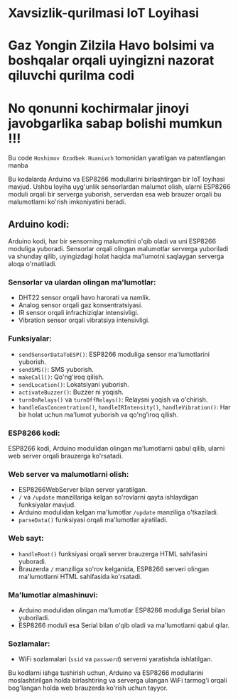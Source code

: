 
# Xavsizlik-qurilmasi  IoT Loyihasi

# Gaz Yongin Zilzila Havo bolsimi va boshqalar orqali uyingizni  nazorat qiluvchi qurilma codi

# No qonunni kochirmalar jinoyi javobgarlika sabap bolishi mumkun !!!

Bu code `Hoshimov Ozodbek Huanivch` tomonidan yaratilgan va patentlangan manba

Bu kodalarda Arduino va ESP8266 modullarini birlashtirgan bir IoT loyihasi mavjud. Ushbu loyiha uyg'unlik sensorlardan malumot olish, ularni ESP8266 moduli orqali bir serverga yuborish, serverdan esa web brauzer orqali bu malumotlarni ko'rish imkoniyatini beradi.

## Arduino kodi:

Arduino kodi, har bir sensorning malumotini o'qib oladi va uni ESP8266 moduliga yuboradi. Sensorlar orqali olingan malumotlar serverga yuboriladi va shunday qilib, uyingizdagi holat haqida ma'lumotni saqlaygan serverga aloqa o'rnatiladi.

### Sensorlar va ulardan olingan ma'lumotlar:

- DHT22 sensor orqali havo harorati va namlik.
- Analog sensor orqali gaz konsentratsiyasi.
- IR sensor orqali infrachiziqlar intensivligi.
- Vibration sensor orqali vibratsiya intensivligi.

### Funksiyalar:

- `sendSensorDataToESP()`: ESP8266 moduliga sensor ma'lumotlarini yuborish.
- `sendSMS()`: SMS yuborish.
- `makeCall()`: Qo'ng'iroq qilish.
- `sendLocation()`: Lokatsiyani yuborish.
- `activateBuzzer()`: Buzzer ni yoqish.
- `turnOnRelays()` va `turnOffRelays()`: Relaysni yoqish va o'chirish.
- `handleGasConcentration()`, `handleIRIntensity()`, `handleVibration()`: Har bir holat uchun ma'lumot yuborish va qo'ng'iroq qilish.

### ESP8266 kodi:

ESP8266 kodi, Arduino modulidan olingan ma'lumotlarni qabul qilib, ularni web server orqali brauzerga ko'rsatadi.

### Web server va malumotlarni olish:

- ESP8266WebServer bilan server yaratilgan.
- `/` va `/update` manzillariga kelgan so'rovlarni qayta ishlaydigan funksiyalar mavjud.
- Arduino modulidan kelgan ma'lumotlar `/update` manziliga o'tkaziladi.
- `parseData()` funksiyasi orqali ma'lumotlar ajratiladi.

### Web sayt:

- `handleRoot()` funksiyasi orqali server brauzerga HTML sahifasini yuboradi.
- Brauzerda `/` manziliga so'rov kelganida, ESP8266 serveri olingan ma'lumotlarni HTML sahifasida ko'rsatadi.

### Ma'lumotlar almashinuvi:

- Arduino modulidan olingan ma'lumotlar ESP8266 moduliga Serial bilan yuboriladi.
- ESP8266 moduli esa Serial bilan o'qib oladi va ma'lumotlarni qabul qilar.

### Sozlamalar:

- WiFi sozlamalari (`ssid` va `password`) serverni yaratishda ishlatilgan.

Bu kodlarni ishga tushirish uchun, Arduino va ESP8266 modullarini moslashtirilgan holda birlashtiring va serverga ulangan WiFi tarmog'i orqali bog'langan holda web brauzerda ko'rish uchun tayyor.